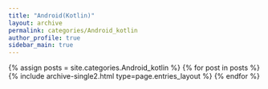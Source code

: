```yaml
---
title: "Android(Kotlin)"
layout: archive
permalink: categories/Android_kotlin
author_profile: true
sidebar_main: true
---
```



{% assign posts = site.categories.Android_kotlin %}
{% for post in posts %} {% include archive-single2.html type=page.entries_layout %} {% endfor %}